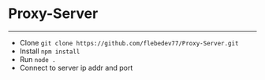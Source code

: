 # Proxy-Server
---
 - Clone `git clone https://github.com/flebedev77/Proxy-Server.git`
 - Install `npm install`
 - Run `node .`
 - Connect to server ip addr and port